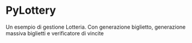 # PyLottery
Un esempio di gestione Lotteria. Con generazione biglietto, generazione massiva biglietti e verificatore di vincite
